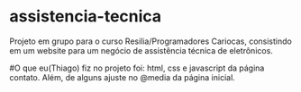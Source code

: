 # assistencia-tecnica

Projeto em grupo para o curso Resilia/Programadores Cariocas, consistindo em um website para um negócio de assistência técnica de eletrônicos.

#O que eu(Thiago) fiz no projeto foi: html, css e javascript da página contato. Além, de alguns ajuste no @media da página inicial.

